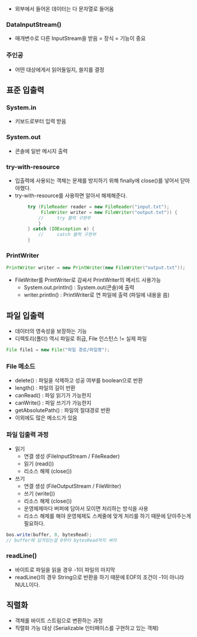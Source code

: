 - 외부에서 들어온 데이터는 다 문자열로 들어옴

### DataInputStream()
- 매개변수로 다른 InputStream을 받음 = 장식 = 기능이 중요

### 주인공
- 어떤 대상에게서 읽어들일지, 쓸지를 결정

## 표준 입출력
### System.in
- 키보드로부터 입력 받음
### System.out
- 콘솔에 일반 메시지 출력

### try-with-resource
- 입출력에 사용되는 객체는 문제를 방지하기 위해 finally에 close()를 넣어서 닫아야했다.
- try-with-resource를 사용하면 알아서 해제해준다.
```java
        try (FileReader reader = new FileReader("input.txt");
             FileWriter writer = new FileWriter("output.txt")) {
            //     try 블럭 구현부
            }
        } catch (IOException e) {
            //     catch 블럭 구현부
        }
```

### PrintWriter
```java
PrintWriter writer = new PrintWriter(new FileWriter("output.txt"));
```
- FileWriter를 PrintWriter로 감싸서 PrintWriter의 메서드 사용가능
  - System.out.println() : System.out(콘솔)에 출력
  - writer.println() : PrintWriter로 연 파일에 출력 (파일에 내용을 씀)


## 파일 입출력
- 데이터의 영속성을 보장하는 기능
- 디렉토리(폴더) 역시 파일로 취급, File 인스턴스 != 실제 파일
```java
File file1 = new File("파일 경로/파일명");
```
### File 메소드
- delete() : 파일을 삭제하고 성공 여부를 boolean으로 반환
- length() : 파일의 길이 반환
- canRead() : 파일 읽기가 가능한지
- canWrite() : 파일 쓰기가 가능한지
- getAbsolutePath() : 파일의 절대경로 반환
- 이외에도 많은 메소드가 있음

### 파일 입출력 과정
- 읽기
  * 연결 생성 (FileInputStream / FileReader)
  * 읽기 (read())
  * 리소스 해제 (close())
- 쓰기
  * 연결 생성 (FileOutputStream / FileWriter)
  * 쓰기 (write())
  * 리소스 해제 (close())
  * 운영체제마다 버퍼에 담아서 모이면 처리하는 방식을 사용
  * 리소스 해제를 해야 운영체제도 스케줄에 맞게 처리를 하기 때문에 닫아주는게 필요하다.

```java
bos.write(buffer, 0, bytesRead);
// buffer에 담겨있는걸 0부터 bytesRead까지 써라
```

### readLine()
- 바이트로 파일을 읽을 경우 -1이 파일의 마지막
- readLine()의 경우 String으로 반환을 하기 때문에 EOF의 조건이 -1이 아니라 NULL이다.

## 직렬화
- 객체를 바이트 스트림으로 변환하는 과정
- 직렬화 가능 대상 (Serializable 인터페이스를 구현하고 있는 객체)